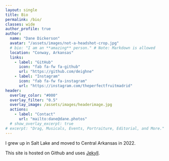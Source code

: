```yaml
---
layout: single
title: Bio
permalink: /bio/
classes: wide
author_profile: true
author:
  name: "Dane Dickerson"
  avatar: "/assets/images/not-a-headshot-crop.jpg"
  # bio: "I am an **amazing** person." # Note: Markdown is allowed
  location: "Conway, Arkansas"
  links:
    - label: "GitHub"
      icon: "fab fa-fw fa-github"
      url: "https://github.com/deighne"
    - label: "Instagram"
      icon: "fab fa-fw fa-instagram"
      url: "https://instagram.com/theperfectfruitmadrid"
header:
  overlay_color: "#000"
  overlay_filter: "0.5"
  overlay_image: /assets/images/headerimage.jpg
  actions:
    - label: "Contact"
      url: "mailto:dane@dane.photos"
  # show_overlay_excerpt: true
# excerpt: "Drag, Musicals, Events, Portraiture, Editorial, and More."
---
```


I grew up in Salt Lake and moved to Central Arkansas in 2022.

This site is hosted on Github and uses [Jekyll](https://github.com/jekyll).